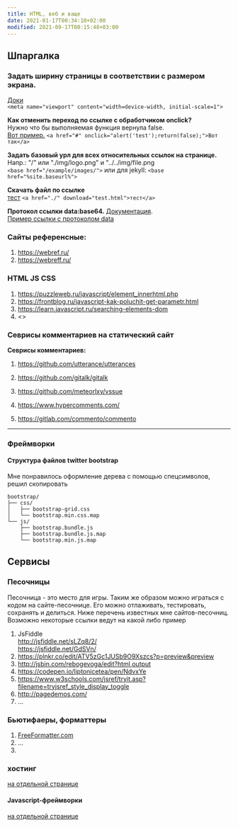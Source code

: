 ```yaml
---
title: HTML, веб и ваще
date: 2021-01-17T00:34:10+02:00
modified: 2021-09-17T00:15:48+03:00
---
```


## Шпаргалка
### **Задать ширину страницы в соответствии с размером экрана.**
 [Доки](https://developer.mozilla.org/ru/docs/Glossary/Viewport)  
```<meta name="viewport" content="width=device-width, initial-scale=1">```

**Как отменить переход по ссылке с обработчиком onclick?**  
Нужно что бы выполняемая функция вернула false.  
<a href="#" onclick="alert('test');return(false);">Вот пример.</a> ```<a href="#" onclick="alert('test');return(false);">Вот так</a>```

**Задать базовый урл для всех относительных ссылок на странице.**  
Напр.: "/" или "./img/logo.png" и "../../img/file.png  
```<base href="/example/images/">``` или для jekyll: ```<base href="%site.baseurl%">```

**Скачать файл по ссылке**  
  <a href="./" download="test.html">тест</a>  ```<a href="./" download="test.html">тест</a>```

**Протокол ссылки data:base64.**
  [Документация](https://developer.mozilla.org/ru/docs/Web/HTTP/Basics_of_HTTP/Data_URIs>).  
  <a href="data:text/html,%3Ch1%3EHello%2C%20World!%3C%2Fh1%3E" download="test2.html">Пример ссылки с протоколом data</a>





### Сайты референсные:
1. <https://webref.ru/>
1. <https://webreff.ru/>

### HTML JS CSS

1. <https://puzzleweb.ru/javascript/element_innerhtml.php>
1. <https://frontblog.ru/javascript-kak-poluchit-get-parametr.html>
1. <https://learn.javascript.ru/searching-elements-dom>
1. <>


### Севрисы комментариев на статический сайт

**Севрисы комментариев:**  
1. <https://github.com/utterance/utterances>  
1. <https://github.com/gitalk/gitalk>  
1. <https://github.com/meteorlxy/vssue>

1. <https://www.hypercomments.com/>
1. <https://gitlab.com/commento/commento>  

*** 

### Фреймворки

#### Структура файлов twitter bootstrap
Мне понравилось оформление дерева с помощью спецсимволов, решил скопировать

```
bootstrap/  
├── css/  
│   ├── bootstrap-grid.css  
│   └── bootstrap.min.css.map  
└── js/  
    ├── bootstrap.bundle.js  
    ├── bootstrap.bundle.js.map  
    └── bootstrap.min.js.map  
```

## Сервисы

### Песочницы
Песочница - это место для игры. Таким же образом можно играться с кодом на сайте-песочнице. Его можно отлаживать, тестировать, сохранять и делиться. Ниже перечень известных мне сайтов-песочниц. Возможно некоторые ссылки ведут на какой либо пример
1. JsFiddle  
   <http://jsfiddle.net/sLZq8/2/>  
   <https://jsfiddle.net/GdSVn/>
3. <https://plnkr.co/edit/ATV5zGc1JUSb9O9Xszcs?p=preview&preview>
4. <http://jsbin.com/rebogevoga/edit?html,output>
5. <https://codepen.io/liptonicetea/pen/NdvxYe>
6. <https://www.w3schools.com/jsref/tryit.asp?filename=tryjsref_style_display_toggle>
7. <http://pagedemos.com/>
8. ...

### Бьютифаеры, форматтеры
1. [FreeFormatter.com](https://www.freeformatter.com/html-formatter.html)
2. ...
3. 


### хостинг
[на отдельной странице](./hosting.md)


#### Javascript-фреймворки
[на отдельной странице](./javascript.md)

